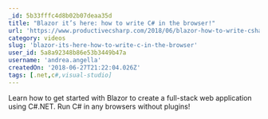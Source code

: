 ```yaml
---
_id: 5b33fffc4d8b02b07deaa35d
title: "Blazor it’s here: how to write C# in the browser!"
url: 'https://www.productivecsharp.com/2018/06/blazor-how-to-write-csharp-in-the-browser/'
category: videos
slug: 'blazor-its-here-how-to-write-c-in-the-browser'
user_id: 5a8a92348b86e53b3449b47a
username: 'andrea.angella'
createdOn: '2018-06-27T21:22:04.026Z'
tags: [.net,c#,visual-studio]
---
```


Learn how to get started with Blazor to create a full-stack web application using C#.NET. Run C# in any browsers without plugins!
